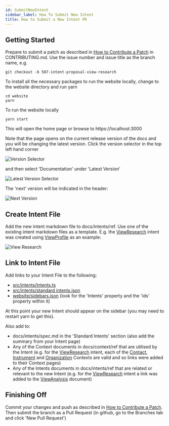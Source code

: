 ```yaml
---
id: SubmitNewIntent
sidebar_label: How To Submit New Intent
title: How to Submit a New Intent PR
---
```


## Getting Started

Prepare to submit a patch as described in [How to Contribute a Patch](https://github.com/finos/FDC3/blob/master/CONTRIBUTING.md#3how-to-contribute-a-patch) in CONTRIBUTING.md. Use the issue number and issue title as the branch name, e.g.

```git checkout -b 587-intent-proposal-view-research```

To install all the necessary packages to run the website locally, change to the website directory and run yarn

```
cd website
yarn
```

To run the website locally

```yarn start```

This will open the home page or browse to https://localhost:3000

Note that the page opens on the current release version of the docs and you will be changing the latest version. Click the version selector in the top left hand corner

![Version Selector](../assets/version_selector.png)

and then select 'Documentation' under 'Latest Version'

![Latest Version Selector](../assets/latest_version_selector.png)

The 'next' version will be indicated in the header:

![Next Version](assets/next_version.png)

## Create Intent File

Add the new intent markdown file to docs/intents/ref. Use one of the existing intent markdown files as a template. E.g. the [ViewResearch](../intents/ref/ViewResearch) intent was created using [ViewProfile](../intents/ref/ViewProfile) as an example:

![View Research](../assets/view_research.png)

## Link to Intent File

Add links to your Intent File to the following:

* [src/intents/Intents.ts](https://github.com/finos/FDC3/blob/master/src/intents/Intents.ts)
* [src/intents/standard intents.json](https://github.com/finos/FDC3/blob/master/src/intents/standard%20intents.json)
* [website/sidebars.json](https://github.com/finos/FDC3/blob/master/website/sidebars.json) (look for the 'Intents' property and the 'ids' property within it)

At this point your new Intent should appear on the sidebar (you may need to restart yarn to get this).

Also add to:

* docs/intents/spec.md in the 'Standard Intents' section (also add the summary from your Intent page)
* Any of the Context documents in docs/context/ref that are utilised by the Intent (e.g. for the [ViewResearch](../intents/ref/ViewResearch) intent, each of the [Contact](../context/ref/Contact), [Instrument](../context/ref/Instrument) and [Organization](../context/ref/Organization) Contexts are valid and so links were added to their Context pages)
* Any of the Intents documents in docs/intents/ref that are related or relevant to the new Intent (e.g. for the [ViewResearch](../intents/ref/ViewResearch) intent a link was added to the [ViewAnalysis](../intents/ref/ViewAnalysis) document)

## Finishing Off

Commit your changes and push as described in [How to Contribute a Patch](https://github.com/finos/FDC3/blob/master/CONTRIBUTING.md#3how-to-contribute-a-patch). Then submit the branch as a Pull Request (in github, go to the Branches tab and click 'New Pull Request')

